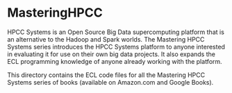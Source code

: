 # MasteringHPCC

HPCC Systems is an Open Source Big Data supercomputing platform that is an alternative to the Hadoop and Spark worlds. The Mastering HPCC Systems series introduces the HPCC Systems platform to anyone interested in evaluating it for use on their own big data projects. It also expands the ECL programming knowledge of anyone already working with the platform.

This directory contains the ECL code files for all the Mastering HPCC Systems series of books (available on Amazon.com and Google Books).
